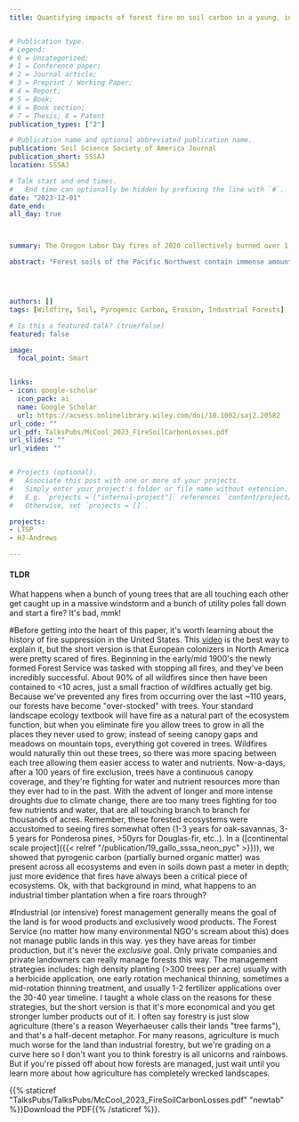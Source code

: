 ```yaml
---
title: Quantifying impacts of forest fire on soil carbon in a young, intensively managed tree farm in the western Oregon Cascades


# Publication type.
# Legend: 
# 0 = Uncategorized; 
# 1 = Conference paper; 
# 2 = Journal article;
# 3 = Preprint / Working Paper; 
# 4 = Report; 
# 5 = Book; 
# 6 = Book section;
# 7 = Thesis; 8 = Patent
publication_types: ["2"]

# Publication name and optional abbreviated publication name.
publication: Soil Science Society of America Journal
publication_short: SSSAJ
location: SSSAJ

# Talk start and end times.
#   End time can optionally be hidden by prefixing the line with `#`.
date: "2023-12-01"
date_end: 
all_day: true



summary: The Oregon Labor Day fires of 2020 collectively burned over 1,000,000 acres. That year, more than 10,000,000 acres burned across the western US that caused nearly $20 billion dollars in damages. This study is focused on the post-fire effects on a young industrial timber plantation that we were monitoring very carefully for years prior as part of another project, but it burned up in the Holiday Farm Fire.

abstract: "Forest soils of the Pacific Northwest contain immense amounts of carbon (C). Increasing acreage burned by severe wildfire in the western Oregon Cascades threat- ens belowground C stocks. The objective of this research was to quantify the changes in soil C stocks, nitrogen (N) stocks, and relevant chemical and physical parameters after a severe wildfire in a young, intensively managed Pseudotsuga menziesii (Douglas-fir) tree farm in the western Oregon Cascades. This longitudinal study was originally established to detect soil C changes after a harvest; therefore, it offers insight into long-term soil C dynamics after compounding disturbances. Forest floor and 0–30 cm depth soil samples were collected for comparison before and after the fire and were then split into size fractions to assess the fire’s effect on different grain sizes and forest floor compositions. Overall, soil C was approximately 40 Mg C ha−1 lower after the fire, equivalent to approximately 30% of soil C stocks. Of these decreases, two-thirds were in the forest floor and one-third were in the mineral soil. C stock losses were driven by changes in mass in every composite level. C concentration was unchanged in most levels while N concentration increased in certain levels. Losses extended further belowground than most previously studied soil C decreases from severe wildfire. The effects of wildfire on soil C stocks in industrial tree farms should be further explored to determine long-term trajectories of soil C and N."




authors: []
tags: [Wildfire, Soil, Pyrogenic Carbon, Erosion, Industrial Forests]

# Is this a featured talk? (true/false)
featured: false

image: 
  focal_point: Smart


links:
- icon: google-scholar 
  icon_pack: ai
  name: Google Scholar
  url: https://acsess.onlinelibrary.wiley.com/doi/10.1002/saj2.20582
url_code: ""
url_pdf: TalksPubs/McCool_2023_FireSoilCarbonLosses.pdf
url_slides: ""
url_video: ""


# Projects (optional).
#   Associate this post with one or more of your projects.
#   Simply enter your project's folder or file name without extension.
#   E.g. `projects = ["internal-project"]` references `content/project/deep-learning/index.md`.
#   Otherwise, set `projects = []`.

projects:
- LTSP
- HJ-Andrews

---
```


#### TLDR

What happens when a bunch of young trees that are all touching each other get caught up in a massive windstorm and a bunch of utility poles fall down and start a fire? It's bad, mmk!

#Before getting into the heart of this paper, it's worth learning about the history of fire suppression in the United States. This [video](https://www.youtube.com/watch?v=edDZNkm8Mas) is the best way to explain it, but the short version is that European colonizers in North America were pretty scared of fires. Beginning in the early/mid 1900's the newly formed Forest Service was tasked with stopping all fires, and they've been incredibly successful. About 90% of all wildfires since then have been contained to <10 acres, just a small fraction of wildfires actually get big. Because we've prevented any fires from occurring over the last ~110 years, our forests have become "over-stocked" with trees. Your standard landscape ecology textbook will have fire as a natural part of the ecosystem function, but when you eliminate fire you allow trees to grow in all the places they never used to grow; instead of seeing canopy gaps and meadows on mountain tops, everything got covered in trees. Wildfires would naturally thin out these trees, so there was more spacing between each tree allowing them easier access to water and nutrients. Now-a-days, after a 100 years of fire exclusion, trees have a continuous canopy coverage, and they're fighting for water and nutrient resources more than they ever had to in the past. With the advent of longer and more intense droughts due to climate change, there are too many trees fighting for too few nutrients and water, that are all touching branch to branch for thousands of acres. Remember, these forested ecosystems were accustomed to seeing fires somewhat often (1-3 years for oak-savannas, 3-5 years for Ponderosa pines, >50yrs for Douglas-fir, etc..). In a ([continental scale project]({{< relref "/publication/19_gallo_sssa_neon_pyc" >}})), we showed that pyrogenic carbon (partially burned organic matter) was present across all ecosystems and even in soils down past a meter in depth; just more evidence that fires have always been a critical piece of ecosystems. Ok, with that background in mind, what happens to an industrial timber plantation when a fire roars through? 

#Industrial (or intensive) forest management generally means the goal of the land is for wood products and exclusively wood products. The Forest Service (no matter how many environmental NGO's scream about this) does not manage public lands in this way. yes they have areas for timber production, but it's never the *exclusive* goal. Only private companies and private landowners can really manage forests this way. The management strategies includes: high density planting (>300 trees per acre) usually with a herbicide application, one early rotation mechanical thinning, sometimes a mid-rotation thinning treatment, and usually 1-2 fertilizer applications over the 30-40 year timeline. I taught a whole class on the reasons for these strategies, but the short version is that it's more economical and you get stronger lumber products out of it. I often say forestry is just slow agriculture (there's a reason Weyerhaeuser calls their lands "tree farms"), and that's a half-decent metaphor. For many reasons, agriculture is much much worse for the land than industrial forestry, but we're grading on a curve here so I don't want you to think forestry is all unicorns and rainbows. But if you're pissed off about how forests are managed, just wait until you learn more about how agriculture has completely wrecked landscapes. 




{{% staticref "TalksPubs/TalksPubs/McCool_2023_FireSoilCarbonLosses.pdf" "newtab" %}}Download the PDF{{% /staticref %}}. 
